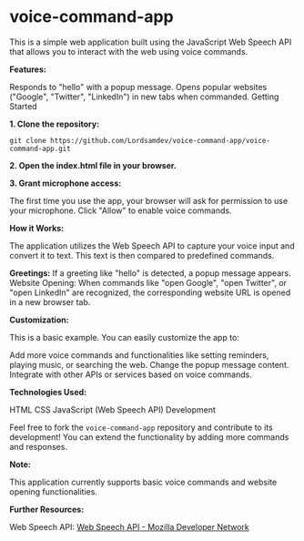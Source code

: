 # voice-command-app
This is a simple web application built using the JavaScript Web Speech API that allows you to interact with the web using voice commands.

**Features:**

Responds to "hello" with a popup message.
Opens popular websites ("Google", "Twitter", "LinkedIn") in new tabs when commanded.
Getting Started

**1. Clone the repository:**


```git clone https://github.com/Lordsamdev/voice-command-app/voice-command-app.git```

**2. Open the index.html file in your browser.**

**3. Grant microphone access:**

The first time you use the app, your browser will ask for permission to use your microphone. Click "Allow" to enable voice commands.

**How it Works:**

The application utilizes the Web Speech API to capture your voice input and convert it to text. This text is then compared to predefined commands.

**Greetings:** If a greeting like "hello" is detected, a popup message appears.
Website Opening: When commands like "open Google", "open Twitter", or "open LinkedIn" are recognized, the corresponding website URL is opened in a new browser tab.

**Customization:**

This is a basic example. You can easily customize the app to:

Add more voice commands and functionalities like setting reminders, playing music, or searching the web.
Change the popup message content.
Integrate with other APIs or services based on voice commands.

**Technologies Used:**

HTML
CSS
JavaScript (Web Speech API)
Development

Feel free to fork the ```voice-command-app``` repository and contribute to its development! You can extend the functionality by adding more commands and responses.

**Note:**

This application currently supports basic voice commands and website opening functionalities.

**Further Resources:**

Web Speech API: [Web Speech API - Mozilla Developer Network](https://developer.mozilla.org/en-US/docs/Web/API/Web_Speech_API)

